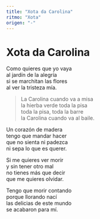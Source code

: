 ```yaml
---
title: "Xota da Carolina"
ritmo: "Xota"
origen: "-"
---
```


# Xota da Carolina 

Como quieres que yo vaya<br>
al jardín de la alegría<br>
si se marchitan las flores<br>
al ver la tristeza mía.

> La Carolina cuando va a misa<br>
la hierba verde toda la pisa<br>
toda la pisa, toda la barre<br>
la Carolina cuando va al baile.

Un corazón de madera<br>
tengo que mandar hacer<br>
que no sienta ni padezca<br>
ni sepa lo que es querer.

Si me quieres ver morir<br>
y sin tener otro mal<br>
no tienes más que decir<br>
que me quieres olvidar.<br>

Tengo que morir contando<br>
porque llorando nací<br>
las delicias de este mundo<br>
se acabaron para mí.






